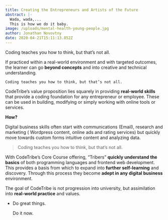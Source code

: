 ```yaml
---
title: Creating the Entrepreneurs and Artists of the Future
abstract: |-
  Wada, wada,...
  This is how we do it baby.
image: /uploads/mental-health-young-people.jpg
author: Jonathan Novovtny
date: 2020-04-21T15:11:13.852Z
---
```

Coding teaches you how to think, but that’s not all.

If practiced within a real-world environment and with targeted outcomes, the learner can go **beyond concepts** and into creative and technical understanding.

`Coding teaches you how to think, but that’s not all.`

CodeTribe’s value proposition lies squarely in providing **real-world skills** that provide a coding foundation for any entrepreneur or employee. These can be used in building, modifying or simply working with online tools or services.

**How?**

Digital business skills often start with communications (Email), research and marketing ( Wordpress content, online ads and rating services) but quickly move towards custom forms intuitive content and analyzing data.

> Coding teaches you how to think, but that’s not all.
>
>

With CodeTribe’s Core Course offering, “Tribers” **quickly understand the basics** of both programming languages and frontend web development. This provides a basis from which to expand into **further self-learning** and discovery. Through this process they become **adept in any digital business** environment.

The goal of CodeTribe is not progression into university, but assimilation into **real-world practice** and values.



* Do great things.

  Do it now.